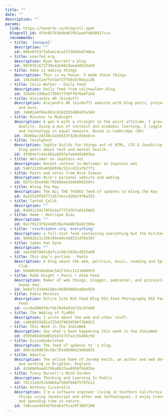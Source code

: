 ```yaml
---
title: ""
date: ""
description: ""
params:
  link: https://kandr3s.co/blogroll.opml
  blogroll_id: 4f9c05f836dbd67951ea4fd0d091fcca
  recommends:
  - title: '{maique}'
    description: ""
    id: 086e8f43f3a5aec4ca1573b5bbd748ea
  - title: snarfed.org
    description: Ryan Barrett's blog
    id: 097035c672738e42e8824aeda052be50
  - title: Adam is making things
    description: This is my house. I made these things.
    id: 1453bdb11effe7a4f37fb0cb70da114b
  - title: Colin Walker - Daily Feed
    description: Daily feed from colinwalker.blog
    id: 32bd9c199ba173091f739ff070a4fa5d
  - title: Alejandro AR (kinduff)
    description: Alejandro AR (kinduff) website with blog posts, projects, videos,
      and more.
    id: 34602a8f6be961c61b22b5400a55e58d
  - title: Minutes to Midnight
    description: A gen X with a straight to the point attitude, I gravitate around
      duality. Using a mix of instinct and academic learning, I juggle between art
      and technology in equal measure. Based in Cambridge (UK)
    id: 38d6bac34330c4a50553f428c01bebc4
  - title: localghost
    description: Sophie builds fun things out of HTML, CSS & JavaScript, and writes
      blog posts about tech and mental health.
    id: 4fd94efc44c061a8597efa8445b895ba
  - title: Welcome! on Jayeless.net
    description: Recent content in Welcome! on Jayeless.net
    id: 548721295a856d936c53ccd22afb7f71
  - title: Posts and notes from Nick Simson
    description: Nick's personal website and weblog
    id: 6b75c02e948c792b0be43d468092b9fc
  - title: Along the Ray
    description: The ALL THE THINGS feed of updates to Along the Ray
    id: 8a25529f847711b73eccd26a74f8a555
  - title: Tantek Çelik
    description: ""
    id: 8d441134170fb14af777d7bfa01e5683
  - title: Home - Henrique Dias
    description: ""
    id: 8ecf912379244d536a74e8070a923b6e
  - title: 'starbreaker.org: everything'
    description: a full-text feed containing everything but the kitchen sink
    id: 90902b21c326769a4dc4d9321d76b3d7
  - title: James Van Dyne
    description: ""
    id: aee2dd780418afc2c66c5d2bcd915a88
  - title: This day’s portion - Posts
    description: A blog about the web, politics, music, reading and Ipswich Town Football
      Club.
    id: bb6602018e8b4c54277dcc1123dd09fd
  - title: Robb Knight • Posts • Atom Feed
    description: Maker of web things, blogger, podcaster, and pizzaiolo. Cat dad and
      human dad.
    id: beb57c334e61d6ec968b6685ea8ba92b
  - title: Pablo Morales
    description: Entire Site RSS Feed Blog RSS Feed Photography RSS Feed Podcast RSS
      Feed
    id: ccc9a3066f0cf4b78454016735c97e08
  - title: The Weblog of fLaMEd
    description: I write about the web and other stuff.
    id: ce8b8859381a725d3f983d596f3b0822
  - title: This Week in the IndieWeb
    description: See what's been happening this week in the IndieWeb
    id: d595d66dd9d85d167e75fa1c5b406c9d
  - title: Discombobulated
    description: The feed of updates to 's blog.
    id: d66cb284876c58c783ddb98e29d0d035
  - title: Adactio
    description: The online home of Jeremy Keith, an author and web developer living
      and working in Brighton, England.
    id: dc980d9aad1f9ba0b37aa6950fbb02be
  - title: Tracy Durnell's Mind Garden
    description: Thinking and Learning In Public
    id: f8113a925cb48b9a750df64675797e12
  - title: Anthony Ciccarello
    description: I'm a software engineer living in Southern California building cool
      things using JavaScript and other web technologies. I enjoy travel, disc sports,
      and spending time in nature.
    id: fd6ceae4d543f01db477ca29f388f396
---
```

